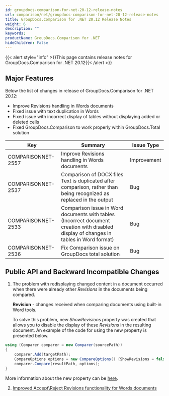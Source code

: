 ```yaml
---
id: groupdocs-comparison-for-net-20-12-release-notes
url: comparison/net/groupdocs-comparison-for-net-20-12-release-notes
title: GroupDocs.Comparison for .NET 20.12 Release Notes
weight: 6
description: ""
keywords: 
productName: GroupDocs.Comparison for .NET
hideChildren: False
---
```

{{< alert style="info" >}}This page contains release notes for GroupDocs.Comparison for .NET 20.12{{< /alert >}}

## Major Features

Below the list of changes in release of GroupDocs.Comparison for .NET 20.12:
*   Improve Revisions handling in Words documents
*   Fixed issue with text duplication in Words
*   Fixed issue with incorrect display of tables without displaying added or deleted cells
*   Fixed GroupDocs.Comparison to work properly within GroupDocs.Total solution


		
| Key | Summary | Issue Type |
| --- | --- | --- |
| COMPARISONNET-2557 | Improve Revisions handling in Words documents | Improvement |
| COMPARISONNET-2537 | Comparison of DOCX files Text is duplicated after comparison, rather than being recognized as replaced in the output | Bug |
| COMPARISONNET-2533 | Comparison issue in Word documents with tables (Incorrect document creation with disabled display of changes in tables in Word format) | Bug |
| COMPARISONNET-2536 | Fix Comparison issue on GroupDocs total solution | Bug |

## Public API and Backward Incompatible Changes

1. The problem with redisplaying changed content in a document occurred when there were already other *Revisions* in the documents being compared.

    **Revision** - changes received when comparing documents using built-in Word tools.

    To solve this problem, new *ShowRevisions* property was created that allows you to disable the display of these *Revisions* in the resulting document. An example of the code for using the new property is presented below.

```csharp
using (Comparer comparer = new Comparer(sourcePath))
{
    comparer.Add(targetPath);
    CompareOptions options = new CompareOptions() {ShowRevisions = false};
    comparer.Compare(resultPath, options);
}
```
More information about the new property can be [here](https://docs.groupdocs.com/comparison/net/show-revisions/).

2. [Improved Accept\Reject Revisions functionality for Words documents](https://docs.groupdocs.com/comparison/net/accept-or-reject-revisions/)

